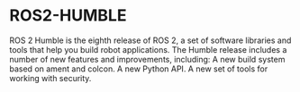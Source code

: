 # ROS2-HUMBLE
ROS 2 Humble is the eighth release of ROS 2, a set of software libraries and tools that help you build robot applications. The Humble release includes a number of new features and improvements, including:  A new build system based on ament and colcon. A new Python API. A new set of tools for working with security.
